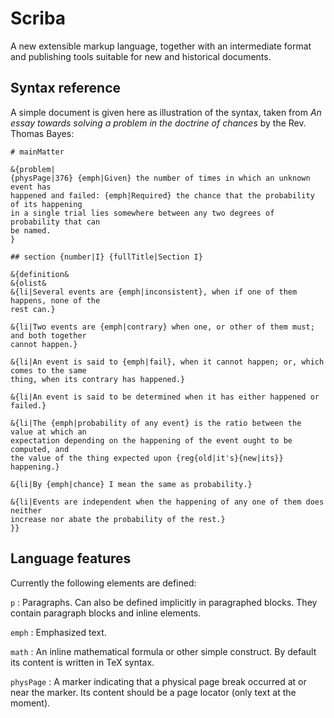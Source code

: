 # Scriba

A new extensible markup language, together with an intermediate format
and publishing tools suitable for new and historical documents.

## Syntax reference

A simple document is given here as illustration of the syntax, taken
from *An essay towards solving a problem in the doctrine of chances*
by the Rev. Thomas Bayes:

```
# mainMatter

&{problem|
{physPage|376} {emph|Given} the number of times in which an unknown event has
happened and failed: {emph|Required} the chance that the probability of its happening
in a single trial lies somewhere between any two degrees of probability that can
be named.
}

## section {number|I} {fullTitle|Section I}

&{definition&
&{olist&
&{li|Several events are {emph|inconsistent}, when if one of them happens, none of the
rest can.}

&{li|Two events are {emph|contrary} when one, or other of them must; and both together
cannot happen.}

&{li|An event is said to {emph|fail}, when it cannot happen; or, which comes to the same
thing, when its contrary has happened.}

&{li|An event is said to be determined when it has either happened or failed.}

&{li|The {emph|probability of any event} is the ratio between the value at which an
expectation depending on the happening of the event ought to be computed, and
the value of the thing expected upon {reg{old|it's}{new|its}} happening.}

&{li|By {emph|chance} I mean the same as probability.}

&{li|Events are independent when the happening of any one of them does neither
increase nor abate the probability of the rest.}
}}
```

## Language features

Currently the following elements are defined:

`p`
: Paragraphs. Can also be defined implicitly in paragraphed
  blocks. They contain paragraph blocks and inline elements.

`emph`
: Emphasized text.

`math`
: An inline mathematical formula or other simple construct. By default
  its content is written in TeX syntax.

`physPage`
: A marker indicating that a physical page break occurred at or near
  the marker. Its content should be a page locator (only text at the
  moment).
